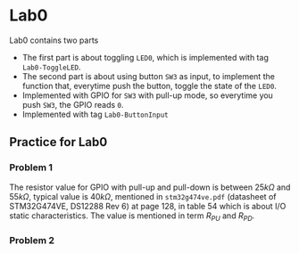 # Lab0

Lab0 contains two parts
- The first part is about toggling `LED0`, which is implemented with tag 
  `Lab0-ToggleLED`. 
- The second part is about using button `SW3` as input, to implement the 
  function that, everytime push the button, toggle the state of the `LED0`.
- Implemented with GPIO for `SW3` with pull-up mode, so everytime you 
  push `SW3`, the GPIO reads `0`.
- Implemented with tag `Lab0-ButtonInput`

## Practice for Lab0

### Problem 1

The resistor value for GPIO with pull-up and pull-down is between 
$25k\Omega$ and $55k\Omega$, typical value is $40k\Omega$,
mentioned in `stm32g474ve.pdf` (datasheet of STM32G474VE, DS12288 Rev 6) at 
page 128, in table 54 which is about I/O static characteristics. The value 
is mentioned in term $R_{PU}$ and $R_{PD}$.

### Problem 2


